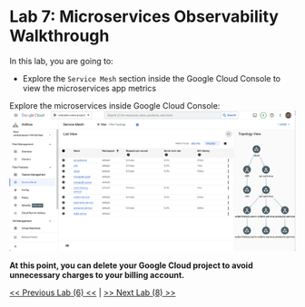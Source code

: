 # Lab 7: Microservices Observability Walkthrough
    
In this lab, you are going to:
* Explore the `Service Mesh` section inside the Google Cloud Console to view the microservices app metrics
    
Explore the microservices inside Google Cloud Console:
![ASM SM Topology](./img/ASM_SM_Topology.png)
     
**At this point, you can delete your Google Cloud project to avoid unnecessary charges to your billing account.**
     
[<< Previous Lab (6) <<](../lab6/README.md)     |      [>> Next Lab (8) >>](../lab8/README.md)

